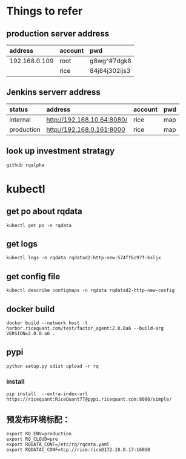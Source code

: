 # Things to refer

## production server address

address|account|pwd
:---|:---|:---
192.168.0.109|root|g8wg^#7dgk8
| |rice|84j84j302ijs3

## Jenkins serverr address

status|address|account|pwd
:-|:-|:-|:-
internal|<http://192.168.10.64:8080/>|rice|map
production|<http://192.168.0.161:8000> | rice | map



## look up investment stratagy 

```
github rqalpha
```

# kubectl 
## get po about rqdata
```
kubectl get po -n rqdata
```

## get logs 
```
kubectl logs -n rqdata rqdatad2-http-new-574ff6c97f-bsljx
```

## get config file 
```
kubectl describe configmaps -n rqdata rqdatad2-http-new-config
```


## docker build
```
docker build --network host -t harbor.ricequant.com/test/factor_agent:2.0.0a6 --build-arg VERSION=2.0.0.a6 .
```

## pypi
```
python setup.py sdist upload -r rq
```

### install 

```
pip install  --extra-index-url https://ricequant:RiceQuant77@pypi.ricequant.com:8080/simple/

```

## 预发布环境标配：
```
export RQ_ENV=production
export RQ_CLOUD=pre
export RQDATA_CONF=/etc/rq/rqdata.yaml
export RQDATAC_CONF=tcp://rice:rice@172.18.0.17:16010
```